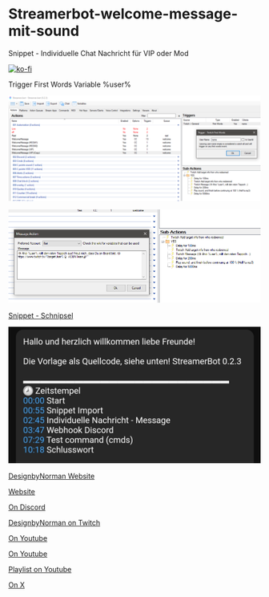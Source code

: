 # Streamerbot-welcome-message-mit-sound
Snippet - Individuelle Chat Nachricht für VIP oder Mod

[![ko-fi](https://storage.ko-fi.com/cdn/brandasset/kofi_button_dark.png)](https://ko-fi.com/W7W5Z38WJ)

Trigger First Words
Variable %user%

![Bild1](https://github.com/Designbynorman/Streamerbot-welcome-message-mit-sound/blob/main/first1.png)

![Bild1](https://github.com/Designbynorman/Streamerbot-welcome-message-mit-sound/blob/main/firts2.png)

[Snippet - Schnipsel](https://github.com/Designbynorman/Streamerbot-welcome-message-mit-sound/blob/main/snippet%20welcome)

![Zeitstempel](
https://github.com/Designbynorman/SceneCamStreamerBot/blob/main/Zeitstempel.jpg)

[DesignbyNorman Website](https://www.designbynorman.com/)

[Website](https://www.designbynorman.com/streamerbot/)

[On Discord](https://discord.gg/Gdt94HaFbM)

[DesignbyNorman on Twitch](https://www.twitch.tv/designbynorman)

[On Youtube](https://www.youtube.com/@DesignbyNorman)

[On Youtube](https://www.youtube.com/watch?v=HdMd97M6huI)

[Playlist on Youtube](https://www.youtube.com/playlist?list=PLrgOpxS02b-PncLHRg-5W7kJ3o4TT6DhM)

[On X](https://x.com/Designbynorman)
